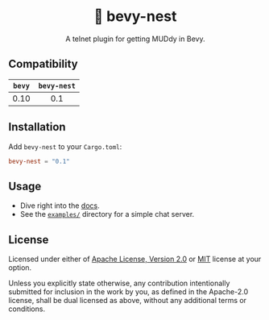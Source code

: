 <div align="center">
  <h1>🪹 bevy-nest</h1>

  A telnet plugin for getting MUDdy in Bevy.
</div>

## Compatibility

| `bevy` | `bevy-nest` |
| :----: | :---------: |
|  0.10  |     0.1     |

## Installation

Add `bevy-nest` to your `Cargo.toml`:

```toml
bevy-nest = "0.1"
```

## Usage

- Dive right into the [docs](https://docs.rs/crate/bevy-nest).
- See the [`examples/`](https://github.com/its-danny/bevy-nest/blob/main/examples) directory for a simple chat server.

## License

Licensed under either of [Apache License, Version 2.0](https://github.com/its-danny/bevy-nest/blob/main/LICENSE-APACHE)
or [MIT](https://github.com/its-danny/bevy-nest/blob/main/LICENSE-MIT) license at your option.

Unless you explicitly state otherwise, any contribution intentionally submitted for
inclusion in the work by you, as defined in the Apache-2.0 license, shall be dual licensed
as above, without any additional terms or conditions.
